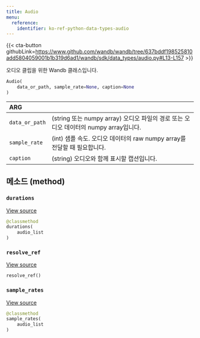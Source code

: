 ```yaml
---
title: Audio
menu:
  reference:
    identifier: ko-ref-python-data-types-audio
---
```


{{< cta-button githubLink=https://www.github.com/wandb/wandb/tree/637bddf198525810add5804059001b1b319d6ad1/wandb/sdk/data_types/audio.py#L13-L157 >}}

오디오 클립을 위한 Wandb 클래스입니다.

```python
Audio(
    data_or_path, sample_rate=None, caption=None
)
```

| ARG |  |
| :--- | :--- |
|  `data_or_path` |  (string 또는 numpy array) 오디오 파일의 경로 또는 오디오 데이터의 numpy array입니다. |
|  `sample_rate` |  (int) 샘플 속도. 오디오 데이터의 raw numpy array를 전달할 때 필요합니다. |
|  `caption` |  (string) 오디오와 함께 표시할 캡션입니다. |

## 메소드 (method)

### `durations`

[View source](https://www.github.com/wandb/wandb/tree/637bddf198525810add5804059001b1b319d6ad1/wandb/sdk/data_types/audio.py#L115-L117)

```python
@classmethod
durations(
    audio_list
)
```

### `resolve_ref`

[View source](https://www.github.com/wandb/wandb/tree/637bddf198525810add5804059001b1b319d6ad1/wandb/sdk/data_types/audio.py#L131-L143)

```python
resolve_ref()
```

### `sample_rates`

[View source](https://www.github.com/wandb/wandb/tree/637bddf198525810add5804059001b1b319d6ad1/wandb/sdk/data_types/audio.py#L119-L121)

```python
@classmethod
sample_rates(
    audio_list
)
```